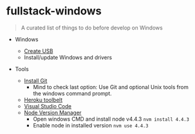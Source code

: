 # fullstack-windows
> A curated list of things to do before develop on Windows

- Windows
	- [Create USB](https://www.microsoft.com/en-us/software-download/windows10)
	- Install/update Windows and drivers

- Tools
  - [Install Git](https://git-scm.com/download/win)
    - Mind to check last option: Use Git and optional Unix tools from the windows command prompt.
  - [Heroku toolbelt](https://toolbelt.heroku.com/)
  - [Visual Studio Code](https://code.visualstudio.com/Docs/?dv=win)
  - [Node Version Manager](https://github.com/coreybutler/nvm-windows/releases)
    - Open windows CMD and install node v4.4.3 `nvm install 4.4.3`
    - Enable node in installed version `nvm use 4.4.3`
